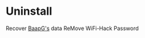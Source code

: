 # Uninstall
Recover <a href="https://github.com/Vretlee/WiFi-Hack">BaapG's</a> data
ReMove WiFi-Hack Password
